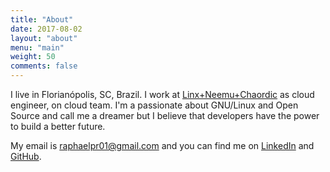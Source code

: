 ```yaml
---
title: "About"
date: 2017-08-02
layout: "about"
menu: "main"
weight: 50
comments: false
---
```


I live in Florianópolis, SC, Brazil. I work at [Linx+Neemu+Chaordic](https://www.chaordic.com.br/) as cloud engineer, on cloud team. I'm a passionate about GNU/Linux and Open Source and call me a dreamer but I believe that developers have the power to build a better future.

My email is raphaelpr01@gmail.com and you can find me on [LinkedIn](https://www.linkedin.com/in/raphaelpr/) and [GitHub](https://github.com/raphapr).
